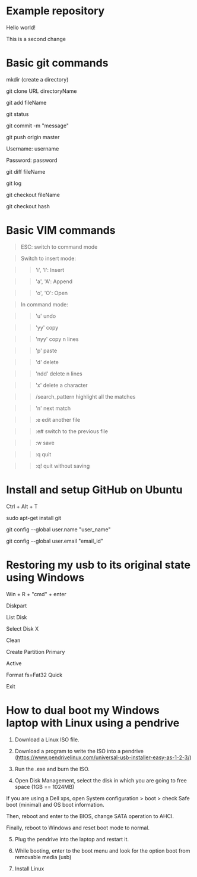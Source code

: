 # Example repository

Hello world!

This is a second change

# Basic git commands

mkdir (create a directory)

git clone URL directoryName

git add fileName

git status

git commit -m "message"

git push origin master

Username: username

Password: password

git diff fileName

git log

git checkout fileName

git checkout hash

# Basic VIM commands

>ESC: switch to command mode

>Switch to insert mode:

>>'i', 'I': Insert

>>'a', 'A': Append

>>'o', 'O': Open

>In command mode:

>>'u' undo

>>'yy' copy

>>'nyy' copy n lines

>>'p' paste

>>'d' delete

>>'ndd' delete n lines

>>'x' delete a character

>>/search_pattern highlight all the matches

>>'n' next match

>>:e edit another file

>>:e# switch to the previous file

>>:w save

>>:q quit

>>:q! quit without saving

# Install and setup GitHub on Ubuntu

Ctrl + Alt + T

sudo apt-get install git

git config --global user.name "user_name"

git config --global user.email "email_id"

# Restoring my usb to its original state using Windows

Win + R + "cmd" + enter

Diskpart

List Disk

Select Disk X

Clean

Create Partition Primary

Active

Format fs=Fat32 Quick

Exit

# How to dual boot my Windows laptop with Linux using a pendrive

1. Download a Linux ISO file.

2. Download a program to write the ISO into a pendrive (https://www.pendrivelinux.com/universal-usb-installer-easy-as-1-2-3/)

3. Run the .exe and burn the ISO.

4. Open Disk Management, select the disk in which you are going to free space (1GB == 1024MB)

  If you are using a Dell xps, open System configuration > boot > check Safe boot (minimal) and OS boot information.
  
  Then, reboot and enter to the BIOS, change SATA operation to AHCI.
  
  Finally, reboot to Windows and reset boot mode to normal.

5. Plug the pendrive into the laptop and restart it.

6. While booting, enter to the boot menu and look for the option boot from removable media (usb)

7. Install Linux
